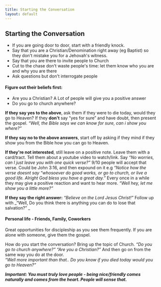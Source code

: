 ```yaml
---
title: Starting the Conversation
layout: default
---
```

## Starting the Conversation
* If you are going door to door, start with a friendly knock. 
* Say that you are a Christian/Denomination right away (eg Baptist) so they don't mistake you for a Jehovah's witness. 
* Say that you are there to invite people to Church
* Cut to the chase don't waste people's time: let them know who you are and why you are there
* Ask questions but don't interrogate people

#### Figure out their beliefs first:
* Are you a Christian? A Lot of people will give you a positive answer
* Do you go to church anywhere?

**If they say yes to the above**, ask them if they were to die today, would they go to Heaven? If they __don't__ say “yes for sure” and have doubt, then present the gospel. _“Well, the Bible says we can know for sure, can i show you where?”_

**If they say no to the above answers**, start off by asking if they mind if they show you from the Bible how you can go to Heaven.

**If they're not interested**, still leave on a positive note. Leave them with a card/tract. Tell them about a youtube video to watch/link. 
Say _“No worries, can I just leave you with one quick verse?”_ 9/10 people will accept that verse.
Could be John 3:16, and then expound on it e.g _“Notice how the verse doesnt say “whosoever do good works, or go to church, or live a good life. Alright God bless you have a great day.”_ Every once in a while they may give a positive reaction and want to hear more. _“Well hey, let me show you a little more?”_

**If they say the right answer:** _“Believe on the Lord Jesus Christ!”_
Follow up with _“Well, Do you think there is anything you can do to lose that salvation?” _

#### Personal life - Friends, Family, Coworkers
Great opportunities for discipleship as you see them frequently. 
If you are alone with someone, give them the gospel. 

How do you start the conversation? Bring up the topic of Church. 
_“Do you go to church anywhere?” “Are you a Christian?”_
And then go on from the same way you do at the door.  
_“Well more important than that.. Do you know if you died today would you go to Heaven?”_

_**Important: You must truly love people - being nice/friendly comes naturally and comes from the heart. People will sense that.**_
